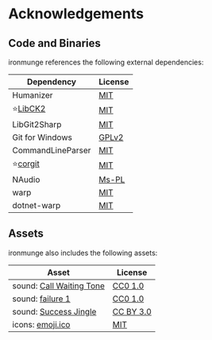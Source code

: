 # Acknowledgements

## Code and Binaries

ironmunge references the following external dependencies:

|Dependency|License|
|----------|-------|
|Humanizer|[MIT](https://github.com/Humanizr/Humanizer/blob/master/LICENSE)|
|:star:[LibCK2](https://github.com/scorpdx/LibCK2)|[MIT](https://github.com/scorpdx/LibCK2/blob/master/LICENSE)|
|LibGit2Sharp|[MIT](https://github.com/libgit2/libgit2sharp/blob/master/LICENSE.md)|
|Git for Windows|[GPLv2](https://github.com/git-for-windows/git/blob/master/COPYING)|
|CommandLineParser|[MIT](https://github.com/commandlineparser/commandline/blob/master/License.md)|
|:star:[corgit](https://github.com/jzebedee/corgit)|[MIT](https://github.com/jzebedee/corgit/blob/master/LICENSE)|
|NAudio|[Ms-PL](https://github.com/naudio/NAudio/blob/master/license.txt)|
|warp|[MIT](https://github.com/dgiagio/warp/blob/master/LICENSE)|
|dotnet-warp|[MIT](https://github.com/Hubert-Rybak/dotnet-warp/blob/master/LICENSE)|


## Assets

ironmunge also includes the following assets:

|Asset|License|
|-----|-------|
|sound: [Call Waiting Tone](https://freesound.org/people/AnthonyRamirez/sounds/455411/)|[CC0 1.0](https://creativecommons.org/publicdomain/zero/1.0/)|
|sound: [failure 1](https://freesound.org/people/Leszek_Szary/sounds/171673/)|[CC0 1.0](https://creativecommons.org/publicdomain/zero/1.0/)|
|sound: [Success Jingle](https://freesound.org/people/JustInvoke/sounds/446111/)|[CC BY 3.0](https://creativecommons.org/licenses/by/3.0/)|
|icons: [emoji.ico](https://github.com/davzoku/emoji.ico)|[MIT](https://github.com/davzoku/emoji.ico/blob/master/LICENSE)|
